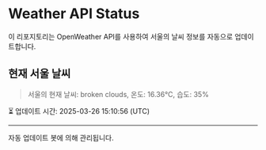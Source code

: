 
# Weather API Status

이 리포지토리는 OpenWeather API를 사용하여 서울의 날씨 정보를 자동으로 업데이트합니다.

## 현재 서울 날씨
> 서울의 현재 날씨: broken clouds, 온도: 16.36°C, 습도: 35%

⏳ 업데이트 시간: 2025-03-26 15:10:56 (UTC)

---
자동 업데이트 봇에 의해 관리됩니다.
